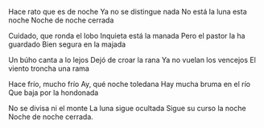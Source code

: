 Hace rato que es de noche
Ya no se distingue nada
No está la luna esta noche
Noche de noche cerrada

Cuidado, que ronda el lobo
Inquieta está la manada
Pero el pastor la ha guardado 
Bien segura en la majada

Un búho canta a lo lejos
Dejó de croar la rana
Ya no vuelan los vencejos
El viento troncha una rama

Hace frío, mucho frío 
Ay, qué noche toledana
Hay mucha bruma en el río
Que baja por la hondonada

No se divisa ni el monte
La luna sigue ocultada
Sigue su curso la noche
Noche de noche cerrada.
